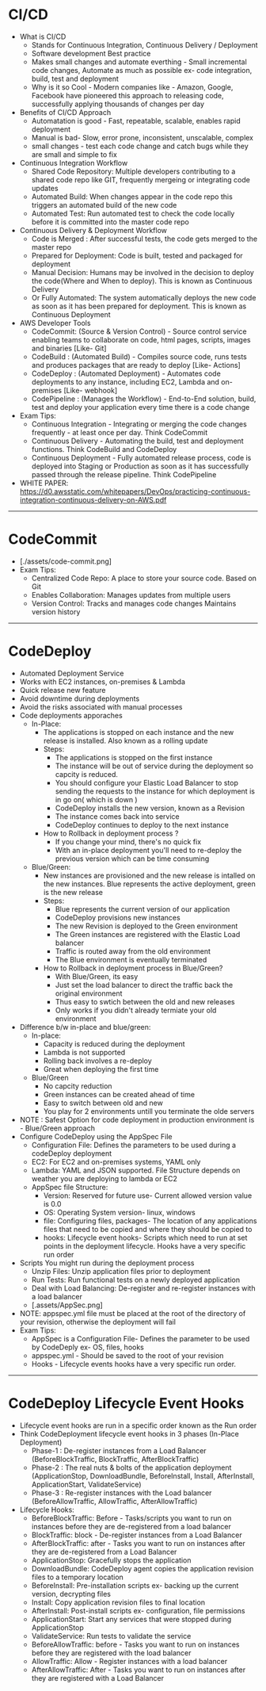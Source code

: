 # CI/CD

- What is CI/CD
  - Stands for Continuous Integration, Continuous Delivery / Deployment
  - Software development Best practice
  - Makes small changes and automate everthing - Small incremental code changes, Automate as much as possible ex- code integration, build, test and deployment
  - Why is it so Cool - Modern companies like - Amazon, Google, Facebook have pioneered this approach to releasing code, successfully applying thousands of changes per day
- Benefits of CI/CD Approach
  - Automatation is good - Fast, repeatable, scalable, enables rapid deployment
  - Manual is bad- Slow, error prone, inconsistent, unscalable, complex
  - small changes - test each code change and catch bugs while they are small and simple to fix
- Continuous Integration Workflow
  - Shared Code Repository: Multiple developers contributing to a shared code repo like GIT, frequently mergeing or integrating code updates
  - Automated Build: When changes appear in the code repo this triggers an automated build of the new code
  - Automated Test: Run automated test to check the code locally before it is committed into the master code repo
- Continuous Delivery & Deployment Workflow
  - Code is Merged : After successful tests, the code gets merged to the master repo
  - Prepared for Deployment: Code is built, tested and packaged for deployment
  - Manual Decision: Humans may be involved in the decision to deploy the code(Where and When to deploy). This is known as Continuous Delivery
  - Or Fully Automated: The system automatically deploys the new code as soon as it has been prepared for deployment. This is known as Continuous Deployment
- AWS Developer Tools
  - CodeCommit: (Source & Version Control) - Source control service enabling teams to collaborate on code, html pages, scripts, images and binaries [Like- Git]
  - CodeBuild : (Automated Build) - Compiles source code, runs tests and produces packages that are ready to deploy [Like- Actions]
  - CodeDeploy : (Automated Deployment) - Automates code deployments to any instance, including EC2, Lambda and on-premises [Like- webhook]
  - CodePipeline : (Manages the Workflow) - End-to-End solution, build, test and deploy your application every time there is a code change
- Exam Tips:
  - Continuous Integration - Integrating or merging the code changes frequently - at least once per day. Think CodeCommit
  - Continuous Delivery - Automating the build, test and deployment functions. Think CodeBuild and CodeDeploy
  - Continuous Deployment - Fully automated release process, code is deployed into Staging or Production as soon as it has successfully passed through the release pipeline. Think CodePipeline
- WHITE PAPER: https://d0.awsstatic.com/whitepapers/DevOps/practicing-continuous-integration-continuous-delivery-on-AWS.pdf

---

# CodeCommit

- [./assets/code-commit.png]
- Exam Tips:
  - Centralized Code Repo: A place to store your source code. Based on Git
  - Enables Collaboration: Manages updates from multiple users
  - Version Control: Tracks and manages code changes Maintains version history

---

# CodeDeploy

- Automated Deployment Service
- Works with EC2 instances, on-premises & Lambda
- Quick release new feature
- Avoid downtime during deployments
- Avoid the risks associated with manual processes
- Code deployments apporaches
  - In-Place:
    - The applications is stopped on each instance and the new release is installed. Also known as a rolling update
    - Steps:
      - The applications is stopped on the first instance
      - The instance will be out of service during the deployment so capcity is reduced.
      - You should configure your Elastic Load Balancer to stop sending the requests to the instance for which deployment is in go on( which is down )
      - CodeDeploy installs the new version, known as a Revision
      - The instance comes back into service
      - CodeDeploy continues to deploy to the next instance
    - How to Rollback in deployment process ?
      - If you change your mind, there's no quick fix
      - With an in-place deployment you'll need to re-deploy the previous version which can be time consuming
  - Blue/Green:
    - New instances are provisioned and the new release is intalled on the new instances. Blue represents the active deployment, green is the new release
    - Steps:
      - Blue represents the current version of our application
      - CodeDeploy provisions new instances
      - The new Revision is deployed to the Green environment
      - The Green instances are registered with the Elastic Load balancer
      - Traffic is routed away from the old environment
      - The Blue environment is eventually terminated
    - How to Rollback in deployment process in Blue/Green?
      - With Blue/Green, its easy
      - Just set the load balancer to direct the traffic back the original environment
      - Thus easy to swtich between the old and new releases
      - Only works if you didn't already termiate your old environment
- Difference b/w in-place and blue/green:
  - In-place:
    - Capacity is reduced during the deployment
    - Lambda is not supported
    - Rolling back involves a re-deploy
    - Great when deploying the first time
  - Blue/Green
    - No capcity reduction
    - Green instances can be created ahead of time
    - Easy to switch between old and new
    - You play for 2 environments untill you terminate the olde servers
- NOTE : Safest Option for code deployment in production environment is - Blue/Green approach
- Configure CodeDeploy using the AppSpec File
  - Configuration File: Defines the parameters to be used during a codeDeploy deployment
  - EC2: For EC2 and on-premises systems, YAML only
  - Lambda: YAML and JSON supported. File Structure depends on weather you are deploying to lambda or EC2
  - AppSpec file Structure:
    - Version: Reserved for future use- Current allowed version value is 0.0
    - OS: Operating System version- linux, windows
    - file: Configuring files, packages- The location of any applications files that need to be copied and where they should be copied to
    - hooks: Lifecycle event hooks- Scripts which need to run at set points in the deployment lifecycle. Hooks have a very specific run order
- Scripts You might run during the deployment process
  - Unzip Files: Unzip application files prior to deployment
  - Run Tests: Run functional tests on a newly deployed application
  - Deal with Load Balancing: De-register and re-register instances with a load balancer
  - [.assets/AppSec.png]
- NOTE: appspec.yml file must be placed at the root of the directory of your revision, otherwise the deployment will fail
- Exam Tips:
  - AppSpec is a Configuration File- Defines the parameter to be used by CodeDeply ex- OS, files, hooks
  - appspec.yml - Should be saved to the root of your revision
  - Hooks - Lifecycle events hooks have a very specific run order.

---

# CodeDeploy Lifecycle Event Hooks

- Lifecycle event hooks are run in a specific order known as the Run order
- Think CodeDeployment lifecycle event hooks in 3 phases (In-Place Deployment)
  - Phase-1 : De-register instances from a Load Balancer (BeforeBlockTraffic, BlockTraffic, AfterBlockTraffic)
  - Phase-2 : The real nuts & bolts of the application deployment (ApplicationStop, DownloadBundle, BeforeInstall, Install, AfterInstall, ApplicationStart, ValidateService)
  - Phase-3 : Re-register instances with the Load balancer (BeforeAllowTraffic, AllowTraffic, AfterAllowTraffic)
- Lifecycle Hooks:
  - BeforeBlockTraffic: Before - Tasks/scripts you want to run on instances before they are de-registered from a load balancer
  - BlockTraffic: block - De-register instances from a Load Balancer
  - AfterBlockTraffic: after - Tasks you want to run on instances after they are de-registered from a Load Balancer
  - ApplicationStop: Gracefully stops the application
  - DownloadBundle: CodeDeploy agent copies the application revision files to a temporary location
  - BeforeInstall: Pre-installation scripts ex- backing up the current version, decrypting files
  - Install: Copy application revision files to final location
  - AfterInstall: Post-install scripts ex- configuration, file permissions
  - ApplicationStart: Start any services that were stopped during ApplicationStop
  - ValidateService: Run tests to validate the service
  - BeforeAllowTraffic: before - Tasks you want to run on instances before they are registered with the load balancer
  - AllowTraffic: Allow - Register instances with a load balancer
  - AfterAllowTraffic: After - Tasks you want to run on instances after they are registered with a Load Balancer
